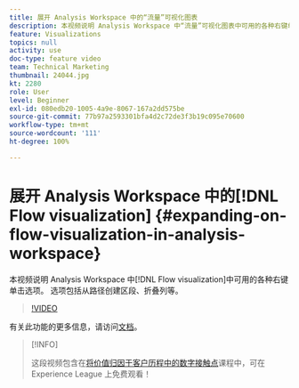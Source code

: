 ```yaml
---
title: 展开 Analysis Workspace 中的“流量”可视化图表
description: 本视频说明 Analysis Workspace 中“流量”可视化图表中可用的各种右键单击选项。 选项包括从路径创建区段、折叠列等。
feature: Visualizations
topics: null
activity: use
doc-type: feature video
team: Technical Marketing
thumbnail: 24044.jpg
kt: 2280
role: User
level: Beginner
exl-id: 080edb20-1005-4a9e-8067-167a2dd575be
source-git-commit: 77b97a2593301bfa4d2c72de3f3b19c095e70600
workflow-type: tm+mt
source-wordcount: '111'
ht-degree: 100%

---
```


# 展开 Analysis Workspace 中的[!DNL Flow visualization] {#expanding-on-flow-visualization-in-analysis-workspace}

本视频说明 Analysis Workspace 中[!DNL Flow visualization]中可用的各种右键单击选项。 选项包括从路径创建区段、折叠列等。

>[!VIDEO](https://video.tv.adobe.com/v/24044/?quality=12)

有关此功能的更多信息，请访问[文档](https://experienceleague.adobe.com/docs/analytics/analyze/analysis-workspace/visualizations/flow/flow.html?lang=zh-Hans#analysis-workspace)。

>[!INFO]
>
> 这段视频包含在[将价值归因于客户历程中的数字接触点](https://experienceleague.adobe.com/?recommended=Analytics-U-1-2020.2)课程中，可在 Experience League 上免费观看！
